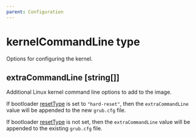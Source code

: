 ```yaml
---
parent: Configuration
---
```


# kernelCommandLine type

Options for configuring the kernel.

## extraCommandLine [string[]]

Additional Linux kernel command line options to add to the image.

If bootloader [resetType](./bootloader.md#resettype-string) is set to `"hard-reset"`,
then the `extraCommandLine` value will be appended to the new `grub.cfg` file.

If bootloader [resetType](./bootloader.md#resettype-string) is not set, then the
`extraCommandLine` value will be appended to the existing `grub.cfg` file.
